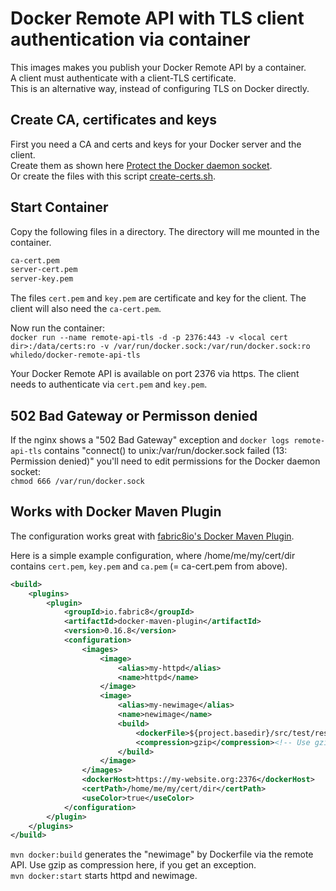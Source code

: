 # Docker Remote API with TLS client authentication via container
This images makes you publish your Docker Remote API by a container.  
A client must authenticate with a client-TLS certificate.  
This is an alternative way, instead of configuring TLS on Docker directly.  

## Create CA, certificates and keys  
First you need a CA and certs and keys for your Docker server and the client.  
Create them as shown here [Protect the Docker daemon socket](https://docs.docker.com/engine/security/https/).  
Or create the files with this script [create-certs.sh](https://github.com/kekru/linux-utils/blob/master/cert-generate/create-certs.sh).

## Start Container  
Copy the following files in a directory. The directory will me mounted in the container. 
```bash
ca-cert.pem 
server-cert.pem 
server-key.pem
```

The files `cert.pem` and `key.pem` are certificate and key for the client. The client will also need the `ca-cert.pem`.  

Now run the container:  
`docker run --name remote-api-tls -d -p 2376:443 -v <local cert dir>:/data/certs:ro -v /var/run/docker.sock:/var/run/docker.sock:ro whiledo/docker-remote-api-tls`  

Your Docker Remote API is available on port 2376 via https. The client needs to authenticate via `cert.pem` and `key.pem`.

## 502 Bad Gateway or Permisson denied  
If the nginx shows a "502 Bad Gateway" exception and `docker logs remote-api-tls` contains "connect() to unix:/var/run/docker.sock failed (13: Permission denied)" you'll need to edit permissions for the Docker daemon socket:  
`chmod 666 /var/run/docker.sock`

## Works with Docker Maven Plugin  
The configuration works great with [fabric8io's Docker Maven Plugin](https://github.com/fabric8io/docker-maven-plugin).  

Here is a simple example configuration, where /home/me/my/cert/dir contains `cert.pem`, `key.pem` and `ca.pem` (= ca-cert.pem from above).
```xml
<build>
	<plugins>
		<plugin>
			<groupId>io.fabric8</groupId>
			<artifactId>docker-maven-plugin</artifactId>
			<version>0.16.8</version>
			<configuration>
				<images>
					<image>
						<alias>my-httpd</alias>
						<name>httpd</name>
					</image>
					<image>
						<alias>my-newimage</alias>
						<name>newimage</name>
						<build>
							<dockerFile>${project.basedir}/src/test/resources/newimage/Dockerfile</dockerFile>
							<compression>gzip</compression><!-- Use gzip here! -->
						</build>
					</image>
				</images>
				<dockerHost>https://my-website.org:2376</dockerHost>
				<certPath>/home/me/my/cert/dir</certPath>
				<useColor>true</useColor>
			</configuration>
		</plugin>
	</plugins>
</build>
```

`mvn docker:build` generates the "newimage" by Dockerfile via the remote API. Use gzip as compression here, if you get an exception.  
`mvn docker:start` starts httpd and newimage.

